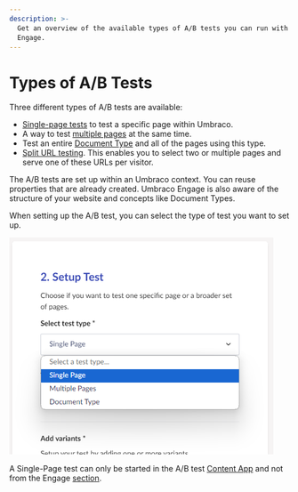 ```yaml
---
description: >-
  Get an overview of the available types of A/B tests you can run with Umbraco
  Engage.
---
```


# Types of A/B Tests

Three different types of A/B tests are available:

* [Single-page tests](single-page-ab-test.md) to test a specific page within Umbraco.
* A way to test [multiple pages](multiple-pages-test.md) at the same time.
* Test an entire [Document Type](document-type-test.md) and all of the pages using this type.
* [Split URL testing](split-url-test.md). This enables you to select two or multiple pages and serve one of these URLs per visitor.

The A/B tests are set up within an Umbraco context. You can reuse properties that are already created. Umbraco Engage is also aware of the structure of your website and concepts like Document Types.

When setting up the A/B test, you can select the type of test you want to set up.

![When you set up an A/B test you have to choose which type of test you want to use.](../../../.gitbook/assets/engage-a-b-test-choose-type.png)

A Single-Page test can only be started in the A/B test [Content App](../../introduction/content-apps.md) and not from the Engage [section](../../introduction/the-umbraco-engage-section.md).
